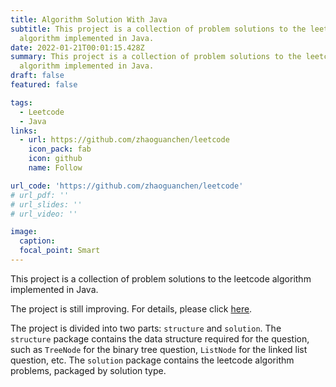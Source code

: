 ```yaml
---
title: Algorithm Solution With Java
subtitle: This project is a collection of problem solutions to the leetcode
  algorithm implemented in Java.
date: 2022-01-21T00:01:15.428Z
summary: This project is a collection of problem solutions to the leetcode
  algorithm implemented in Java.
draft: false
featured: false

tags:
  - Leetcode
  - Java
links:
  - url: https://github.com/zhaoguanchen/leetcode
    icon_pack: fab
    icon: github
    name: Follow

url_code: 'https://github.com/zhaoguanchen/leetcode'
# url_pdf: ''
# url_slides: ''
# url_video: ''

image:
  caption:
  focal_point: Smart
---
```

This project is a collection of problem solutions to the leetcode algorithm implemented in Java.

The project is still improving. For details, please click [here](https://github.com/zhaoguanchen/leetcode).

The project is divided into two parts: `structure` and `solution`. The `structure` package contains the data structure required for the question, such as `TreeNode` for the binary tree question, `ListNode` for the linked list question, etc. The `solution` package contains the leetcode algorithm problems, packaged by solution type.